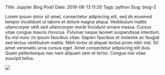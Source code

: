 Title: Jupyter Blog Post!
Date: 2019-06-13 11:20
Tags: python
Slug: blog-3

Lorem ipsum dolor sit amet, consectetur adipiscing elit, sed do eiusmod tempor incididunt ut labore et dolore magna aliqua. Vestibulum mattis ullamcorper velit sed ullamcorper morbi tincidunt ornare massa. Cursus vitae congue mauris rhoncus. Pulvinar neque laoreet suspendisse interdum. Eu nisl nunc mi ipsum faucibus vitae. Sapien faucibus et molestie ac feugiat sed lectus vestibulum mattis. Nibh tortor id aliquet lectus proin nibh nisl. Sit amet venenatis urna cursus eget. Amet consectetur adipiscing elit duis. Quam pellentesque nec nam aliquam sem et tortor. Congue nisi vitae suscipit tellus.


![](images/61430836_302496554036556_6601639946866393088_n.jpg)


```python

```